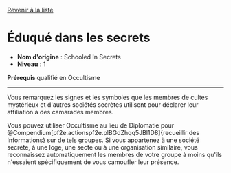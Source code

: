 [Revenir à la liste](..)

# Éduqué dans les secrets

 * **Nom d'origine** : Schooled In Secrets
 * **Niveau** : 1


<p><strong>Prérequis </strong>qualifié en Occultisme</p>
<hr>
<p>Vous remarquez les signes et les symboles que les membres de cultes mystérieux et d'autres sociétés secrètes utilisent pour déclarer leur affiliation à des camarades membres.</p>
<p>Vous pouvez utiliser Occultisme au lieu de Diplomatie pour @Compendium[pf2e.actionspf2e.plBGdZhqq5JBl1D8]{recueillir des Informations} sur de tels groupes. Si vous appartenez à une société secrète, à une loge, une secte ou à une organisation similaire, vous reconnaissez automatiquement les membres de votre groupe à moins qu'ils n'essaient spécifiquement de vous camoufler leur présence.</p>